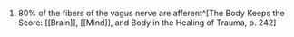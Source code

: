 1. 80% of the fibers of the vagus nerve are afferent^[The Body Keeps the Score: [[Brain]], [[Mind]], and Body in the Healing of Trauma, p. 242]
